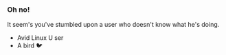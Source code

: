 ### Oh no!

It seem's you've stumbled upon a user who doesn't know what he's doing.

- Avid Linux U
ser
- A bird 🐦
